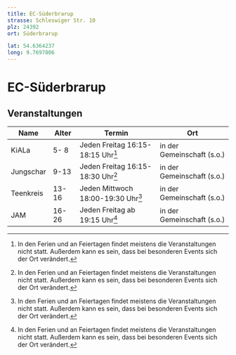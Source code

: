 ```yaml
---
title: EC-Süderbrarup
strasse: Schleswiger Str. 10
plz: 24392
ort: Süderbrarup

lat: 54.6364237
long: 9.7697806
---
```


# EC-Süderbrarup


## Veranstaltungen

|  Name     | Alter  | Termin                              | Ort                         |
|-----------|--------|-------------------------------------|-----------------------------|
| KiALa     |  5- 8  | Jeden Freitag 16:15-18:15 Uhr[^1]   |  in der Gemeinschaft (s.o.) |
| Jungschar |  9-13  | Jeden Freitag 16:15-18:30 Uhr[^1]   |  in der Gemeinschaft (s.o.) |
| Teenkreis | 13-16  | Jeden Mittwoch 18:00-19:30 Uhr[^1]  |  in der Gemeinschaft (s.o.) |
| JAM       | 16-26  | Jeden Freitag ab 19:15 Uhr[^1]      |  in der Gemeinschaft (s.o.) |

[^1]: In den Ferien und an Feiertagen findet meistens die Veranstaltungen nicht statt. Außerdem kann es sein, dass bei besonderen Events sich der Ort verändert.    